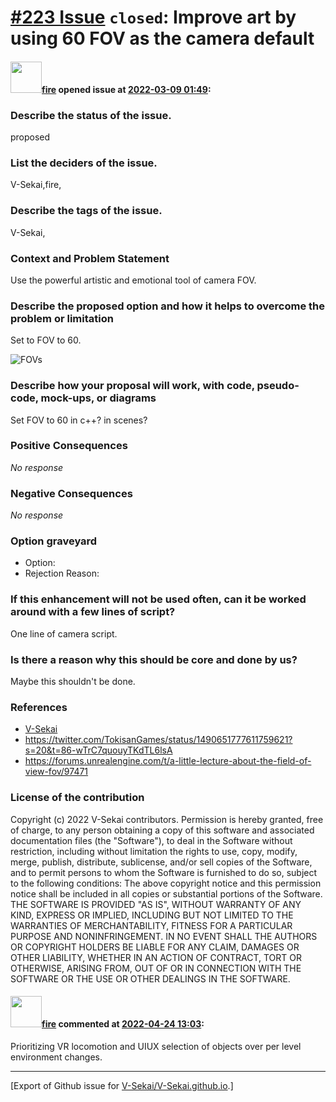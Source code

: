 # [\#223 Issue](https://github.com/V-Sekai/V-Sekai.github.io/issues/223) `closed`: Improve art by using 60 FOV as the camera default

#### <img src="https://avatars.githubusercontent.com/u/32321?u=c2e06a3d2b49a467aa907e54aa259516440267cc&v=4" width="50">[fire](https://github.com/fire) opened issue at [2022-03-09 01:49](https://github.com/V-Sekai/V-Sekai.github.io/issues/223):

### Describe the status of the issue.

proposed

### List the deciders of the issue.

V-Sekai,fire,

### Describe the tags of the issue.

V-Sekai,

### Context and Problem Statement

Use the powerful artistic and emotional tool of camera FOV.

### Describe the proposed option and how it helps to overcome the problem or limitation

Set to FOV to 60.

![FOVs](https://pbs.twimg.com/media/FK_ZJOxakAUnAFZ?format=jpg&name=large)

### Describe how your proposal will work, with code, pseudo-code, mock-ups, or diagrams

Set FOV to 60 in c++? in scenes?

### Positive Consequences

_No response_

### Negative Consequences

_No response_

### Option graveyard

- Option: <!-- [List the proposed options no longer open for consideration.] -->
- Rejection Reason: <!-- [List the reasons for the rejection: (the Bad traits)] -->


### If this enhancement will not be used often, can it be worked around with a few lines of script?

One line of camera script.

### Is there a reason why this should be core and done by us?

Maybe this shouldn't be done.

### References

- [V-Sekai](https://v-sekai.org/)
- https://twitter.com/TokisanGames/status/1490651777611759621?s=20&t=86-wTrC7quouyTKdTL6lsA
- https://forums.unrealengine.com/t/a-little-lecture-about-the-field-of-view-fov/97471


### License of the contribution

Copyright (c) 2022 V-Sekai contributors. Permission is hereby granted, free of charge, to any person obtaining a copy of this software and associated documentation files (the "Software"), to deal in the Software without restriction, including without limitation the rights to use, copy, modify, merge, publish, distribute, sublicense, and/or sell copies of the Software, and to permit persons to whom the Software is furnished to do so, subject to the following conditions: The above copyright notice and this permission notice shall be included in all copies or substantial portions of the Software. THE SOFTWARE IS PROVIDED "AS IS", WITHOUT WARRANTY OF ANY KIND, EXPRESS OR IMPLIED, INCLUDING BUT NOT LIMITED TO THE WARRANTIES OF MERCHANTABILITY, FITNESS FOR A PARTICULAR PURPOSE AND NONINFRINGEMENT. IN NO EVENT SHALL THE AUTHORS OR COPYRIGHT HOLDERS BE LIABLE FOR ANY CLAIM, DAMAGES OR OTHER LIABILITY, WHETHER IN AN ACTION OF CONTRACT, TORT OR OTHERWISE, ARISING FROM, OUT OF OR IN CONNECTION WITH THE SOFTWARE OR THE USE OR OTHER DEALINGS IN THE SOFTWARE.

#### <img src="https://avatars.githubusercontent.com/u/32321?u=c2e06a3d2b49a467aa907e54aa259516440267cc&v=4" width="50">[fire](https://github.com/fire) commented at [2022-04-24 13:03](https://github.com/V-Sekai/V-Sekai.github.io/issues/223#issuecomment-1107837708):

Prioritizing VR locomotion and UIUX selection of objects over per level environment changes.


-------------------------------------------------------------------------------



[Export of Github issue for [V-Sekai/V-Sekai.github.io](https://github.com/V-Sekai/V-Sekai.github.io).]
